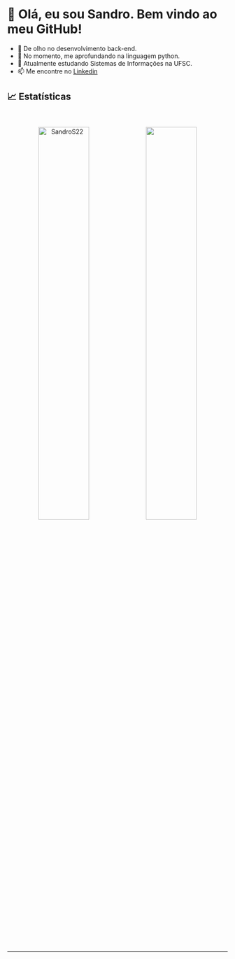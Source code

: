 # 👋 Olá, eu sou Sandro. Bem vindo ao meu GitHub!
- 👀 De olho no desenvolvimento back-end.
- 🌱 No momento, me aprofundando na linguagem python.
- 💞️ Atualmente estudando Sistemas de Informações na UFSC.
- 📫 Me encontre no [Linkedin](www.linkedin.com/in/sandro-santana-ribeiro-b5a489133)

## 📈 Estatísticas

<br/>
<p align="center">
  <img width="48%" src="https://github-readme-stats.vercel.app/api?username=SandroS22&count_private=true&theme=dark&show_icons=true" alt="SandroS22" />
  <img width="48%" src="https://github-readme-streak-stats.herokuapp.com/?user=SandroS22&hide_border=true&theme=dark&show_icons=true" />
</p>
<hr />
